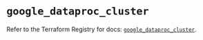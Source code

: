# `google_dataproc_cluster`

Refer to the Terraform Registry for docs: [`google_dataproc_cluster`](https://registry.terraform.io/providers/hashicorp/google/6.14.1/docs/resources/dataproc_cluster).
